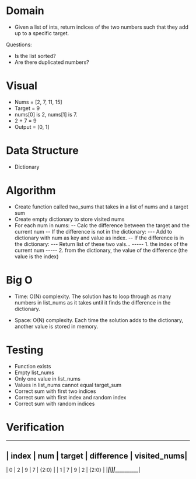 # Domain
- Given a list of ints, return indices of the two numbers such that they add up to a specific target. 


Questions:
- Is the list sorted?
- Are there duplicated numbers?


# Visual
- Nums = [2, 7, 11, 15]
- Target = 9
- nums[0] is 2, nums[1] is 7. 
- 2 + 7 = 9
- Output = [0, 1] 


# Data Structure 
- Dictionary


# Algorithm
- Create function called two_sums that takes in a list of nums and a target sum
- Create empty dictionary to store visited nums
- For each num in nums:
-- Calc the difference between the target and the current num
-- If the difference is not in the dictionary:
--- Add to dictionary with num as key and value as index.
-- If the difference is in the dictionary:
--- Return list of these two vals... 
----- 1. the index of the current num
----- 2. from the dictionary, the value of the difference (the value is the index)


# Big O
- Time: O(N) complexity. The solution has to loop through as many numbers in list_nums as it takes until it finds the difference in the dictionary.

- Space: O(N) complexity. Each time the solution adds to the dictionary, another value is stored in memory.


# Testing
- Function exists
- Empty list_nums
- Only one value in list_nums
- Values in list_nums cannot equal target_sum
- Correct sum with first two indices
- Correct sum with first index and random index
- Correct sum with random indices


# Verification
 __________________________________________________
| index | num  | target | difference | visited_nums|
 -------------------------------------------------- 
|   0   |  2   |    9   |     7      |    {2:0}    |
|   1   |  7   |    9   |     2      |    {2:0}    |
|_______|______|________|____________|_____________|

